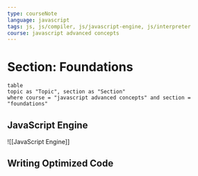 ```yaml
---
type: courseNote
language: javascript
tags: js, js/compiler, js/javascript-engine, js/interpreter
course: javascript advanced concepts
---
```



# Section:  Foundations

```dataview
table
topic as "Topic", section as "Section"
where course = "javascript advanced concepts" and section = "foundations"
```



## JavaScript Engine

![[JavaScript Engine]]






## Writing Optimized Code
